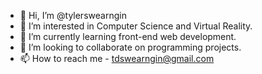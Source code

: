- 👋 Hi, I’m @tylerswearngin
- 👀 I’m interested in Computer Science and Virtual Reality.
- 🌱 I’m currently learning front-end web development.
- 💞️ I’m looking to collaborate on programming projects.
- 📫 How to reach me - tdswearngin@gmail.com

<!---
tylerswearngin/tylerswearngin is a ✨ special ✨ repository because its `README.md` (this file) appears on your GitHub profile.
You can click the Preview link to take a look at your changes.
--->
